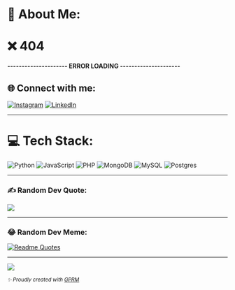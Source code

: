 # 💫 About Me:
# ❌ 404

**--------------------- ERROR LOADING ---------------------**



## 🌐 Connect with me:
[![Instagram](https://img.shields.io/badge/Instagram-%23E4405F.svg?logo=Instagram&logoColor=white)](https://instagram.com/_miunin) 
[![LinkedIn](https://img.shields.io/badge/LinkedIn-%230077B5.svg?logo=linkedin&logoColor=white)](https://linkedin.com/in/nikesh-shrestha-519852289) 

---

# 💻 Tech Stack:
![Python](https://img.shields.io/badge/python-3670A0?style=flat&logo=python&logoColor=ffdd54) 
![JavaScript](https://img.shields.io/badge/javascript-%23323330.svg?style=flat&logo=javascript&logoColor=%23F7DF1E) 
![PHP](https://img.shields.io/badge/php-%23777BB4.svg?style=flat&logo=php&logoColor=white)
![MongoDB](https://img.shields.io/badge/MongoDB-%234ea94b.svg?style=flat&logo=mongodb&logoColor=white) 
![MySQL](https://img.shields.io/badge/mysql-4479A1.svg?style=flat&logo=mysql&logoColor=white) 
![Postgres](https://img.shields.io/badge/postgres-%23316192.svg?style=flat&logo=postgresql&logoColor=white)

---


### ✍️ Random Dev Quote:
![](https://quotes-github-readme.vercel.app/api?type=horizontal&theme=radical)

---

### 😂 Random Dev Meme:
[![Readme Quotes](https://dev-humor.vercel.app/api?type=horizontal&theme=dark)](https://github.com/piyushsuthar/github-readme-quotes)

---

[![](https://visitcount.itsvg.in/api?id=Nik-doid&icon=0&color=0)](https://visitcount.itsvg.in)

<sub><i>✨ Proudly created with [GPRM](https://gprm.itsvg.in)</i></sub>
